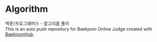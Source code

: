 # Algorithm
백준/프로그래머스 - 알고리즘 풀이
<br>
This is an auto push repository for Baekjoon Online Judge created with [BaekjoonHub](https://github.com/BaekjoonHub/BaekjoonHub).
